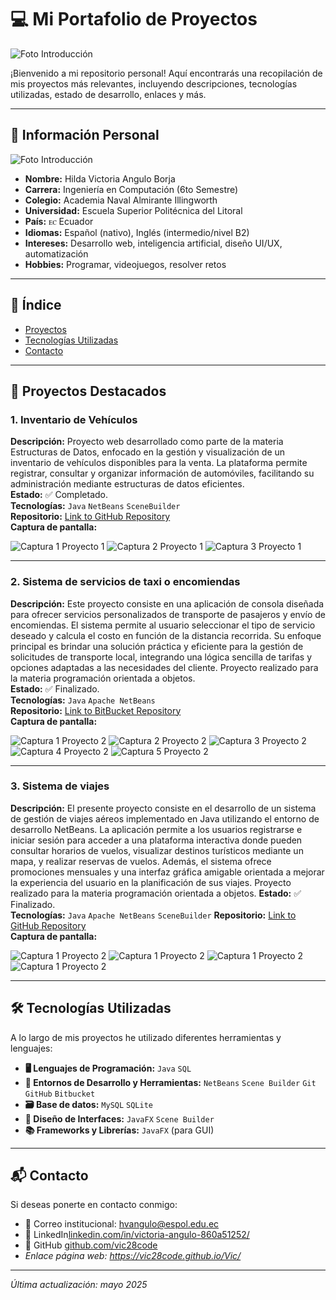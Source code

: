 # 💻 Mi Portafolio de Proyectos

![Foto Introducción](imgs/blueColors.gif)

¡Bienvenido a mi repositorio personal! Aquí encontrarás una recopilación de mis proyectos más relevantes, incluyendo descripciones, tecnologías utilizadas, estado de desarrollo, enlaces y más.

---

## 👤 Información Personal

![Foto Introducción](imgs/foto%20personal.jpeg)

- **Nombre:** Hilda Victoria Angulo Borja
- **Carrera:** Ingeniería en Computación (6to Semestre)
- **Colegio:** Academia Naval Almirante Illingworth
- **Universidad:** Escuela Superior Politécnica del Litoral  
- **País:** ꭼꮯ Ecuador  
- **Idiomas:** Español (nativo), Inglés (intermedio/nivel B2)  
- **Intereses:** Desarrollo web, inteligencia artificial, diseño UI/UX, automatización  
- **Hobbies:** Programar, videojuegos, resolver retos

---

## 📌 Índice

- [Proyectos](#proyectos)
- [Tecnologías Utilizadas](#tecnologías-utilizadas)
- [Contacto](#contacto)

---

## 🚀 Proyectos Destacados

### 1. **Inventario de Vehículos**
**Descripción:** Proyecto web desarrollado como parte de la materia Estructuras de Datos, enfocado en la gestión y visualización de un inventario de vehículos disponibles para la venta. La plataforma permite registrar, consultar y organizar información de automóviles, facilitando su administración mediante estructuras de datos eficientes.    
**Estado:** ✅ Completado.  
**Tecnologías:** `Java` `NetBeans` `SceneBuilder`  
**Repositorio:** [Link to GitHub Repository](https://github.com/Alvasconv/Grupo-11)  
**Captura de pantalla:**

![Captura 1 Proyecto 1](imgs/vehiculos.png)
![Captura 2 Proyecto 1](imgs/cars.png)
![Captura 3 Proyecto 1](imgs/seleccion.png)

---

### 2. **Sistema de servicios de taxi o encomiendas**
**Descripción:** Este proyecto consiste en una aplicación de consola diseñada para ofrecer servicios personalizados de transporte de pasajeros y envío de encomiendas. El sistema permite al usuario seleccionar el tipo de servicio deseado y calcula el costo en función de la distancia recorrida. Su enfoque principal es brindar una solución práctica y eficiente para la gestión de solicitudes de transporte local, integrando una lógica sencilla de tarifas y opciones adaptadas a las necesidades del cliente. Proyecto realizado para la materia programación orientada a objetos.  
**Estado:** ✅ Finalizado.    
**Tecnologías:** `Java` `Apache NetBeans`  
**Repositorio:** [Link to BitBucket Repository](https://bitbucket.org/poo5-1p-g1/bitbucket-poo-grupo1/src/master/)    
**Captura de pantalla:**

![Captura 1 Proyecto 2](imgs\proy5.jpg)
![Captura 2 Proyecto 2](imgs\proy6.jpg)
![Captura 3 Proyecto 2](imgs\proy7.jpg)
![Captura 4 Proyecto 2](imgs\proy8.jpg)
![Captura 5 Proyecto 2](imgs\proy9.jpg)

---

### 3. **Sistema de viajes**
**Descripción:** El presente proyecto consiste en el desarrollo de un sistema de gestión de viajes aéreos implementado en Java utilizando el entorno de desarrollo NetBeans. La aplicación permite a los usuarios registrarse e iniciar sesión para acceder a una plataforma interactiva donde pueden consultar horarios de vuelos, visualizar destinos turísticos mediante un mapa, y realizar reservas de vuelos. Además, el sistema ofrece promociones mensuales y una interfaz gráfica amigable orientada a mejorar la experiencia del usuario en la planificación de sus viajes. Proyecto realizado para la materia programación orientada a objetos.
**Estado:** ✅ Finalizado.  
**Tecnologías:** `Java` `Apache NetBeans` `SceneBuilder`
**Repositorio:** [Link to GitHub Repository](https://github.com/vic28code/PAR5_PROY2P_Angulo_Herrera_Moscoso)    
**Captura de pantalla:**

![Captura 1 Proyecto 2](imgs\proy1.jpg)
![Captura 1 Proyecto 2](imgs\proy2.jpg)
![Captura 1 Proyecto 2](imgs\proy3.jpg)
![Captura 1 Proyecto 2](imgs\proy4.jpg)

---

## 🛠 Tecnologías Utilizadas

A lo largo de mis proyectos he utilizado diferentes herramientas y lenguajes:

- **🖥️ Lenguajes de Programación:** `Java` `SQL`   
- **🧰 Entornos de Desarrollo y Herramientas:** `NetBeans` `Scene Builder` `Git` `GitHub` `Bitbucket` 
- **🗃️ Base de datos:** `MySQL` `SQLite`
- **🎨 Diseño de Interfaces:** `JavaFX` `Scene Builder`
- **📚 Frameworks y Librerías:** `JavaFX` (para GUI)  


---

## 📬 Contacto

Si deseas ponerte en contacto conmigo:

- 📧 Correo institucional: [hvangulo@espol.edu.ec](mailto:hvangulo@espol.edu.ec)
- 💼 LinkedIn[linkedin.com/in/victoria-angulo-860a51252/](https://linkedin.com/in/victoria-angulo-860a51252/)
- 🐙 GitHub [github.com/vic28code](https://github.com/vic28code)  
- _Enlace página web: https://vic28code.github.io/Vic/_

---

_Última actualización: mayo 2025_
